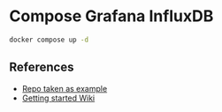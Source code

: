 # Compose Grafana InfluxDB

```sh
docker compose up -d
```

## References
- [Repo taken as example](https://github.com/jkehres/docker-compose-influxdb-grafana)
- [Getting started Wiki](https://community.iotawatt.com/t/getting-started-with-influxdb-and-grafana-using-docker-compose/4981)
